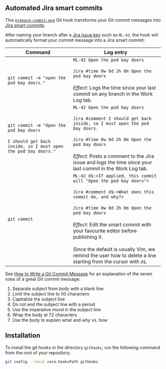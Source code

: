 ## Automated Jira smart commits

This [`prepare-commit-msg`](https://git-scm.com/docs/githooks#_prepare_commit_msg) Git hook transforms your Git commit messages into [Jira smart commits](https://confluence.atlassian.com/fisheye/using-smart-commits-960155400.html).

After naming your branch after a [Jira issue key](https://confluence.atlassian.com/adminjiraserver073/changing-the-project-key-format-861253229.html) such as `ML-42`, the hook will automatically format your commit message into a Jira smart commit:

| Command | Log entry |
| ------- | --------- |
| ``git commit -m "open the pod bay doors."`` | ``ML-42 Open the pod bay doors``<br><br>``Jira #time 0w 0d 2h 8m Open the pod bay doors``<br><br>_Effect:_ Logs the time since your last commit on any branch in the Work Log tab. |
| ``git commit -m "Open the pod bay doors``<br><br>``I should get back inside, so I must open the pod bay doors."`` | ``ML-42 Open the pod bay doors``<br><br>``Jira #comment I should get back inside, so I must open the pod bay doors.``<br><br>``Jira #time 0w 0d 2h 8m Open the pod bay doors``<br><br>_Effect:_ Posts a comment to the Jira issue and logs the time since your last commit in the Work Log tab. |
| ``git commit`` | ``ML-42 d$:<If applied, this commit will "Open the pod bay doors">``<br><br>``Jira #comment d$:<What does this commit do, and why?>``<br><br>``Jira #time 0w 0d 2h 8m Open the pod bay doors``<br><br>_Effect:_ Edit the smart commit with your favourite editor before publishing it.<br><br>Since the default is usually Vim, we remind the user how to delete a line starting from the cursor with `d$`. |

See [How to Write a Git Commit Message](https://chris.beams.io/posts/git-commit/) for an explanation of the seven rules of a great Git commit message:

1. Separate subject from body with a blank line
2. Limit the subject line to 50 characters
3. Capitalize the subject line
4. Do not end the subject line with a period
5. Use the imperative mood in the subject line
6. Wrap the body at 72 characters
7. Use the body to explain what and why vs. how

## Installation

To install the git hooks in the directory `githooks`, run the following command from the root of your repository:
```bash
git config --local core.hooksPath githooks
```
